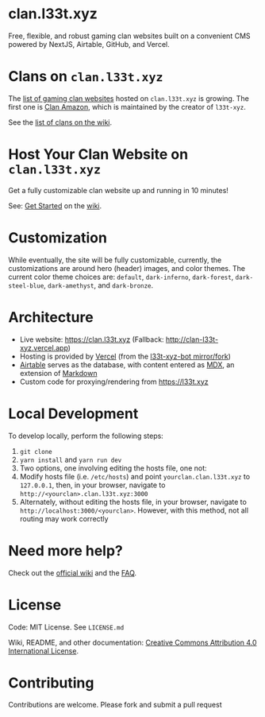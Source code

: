 # clan.l33t.xyz

Free, flexible, and robust gaming clan websites built on a convenient CMS powered by NextJS, Airtable, GitHub, and Vercel.

# Clans on `clan.l33t.xyz`

The [list of gaming clan websites](https://github.com/l33t-xyz/clan.l33t.xyz/wiki/Clans) hosted on `clan.l33t.xyz` is growing. The first one is [Clan Amazon](https://amazon.clan.l33t.xyz), which is maintained by the creator of `l33t-xyz`.

See the [list of clans on the wiki](https://github.com/l33t-xyz/clan.l33t.xyz/wiki/Clans).

# Host Your Clan Website on `clan.l33t.xyz`

Get a fully customizable clan website up and running in 10 minutes!

See: [Get Started](https://github.com/l33t-xyz/clan.l33t.xyz/wiki/Get-Started) on the [wiki](https://github.com/l33t-xyz/clan.l33t.xyz/wiki).

# Customization

While eventually, the site will be fully customizable, currently, the customizations are around hero (header) images, and color themes. The current color theme choices are: `default`, `dark-inferno`, `dark-forest`, `dark-steel-blue`, `dark-amethyst`, and `dark-bronze`.

# Architecture

- Live website: <https://clan.l33t.xyz> (Fallback: <http://clan-l33t-xyz.vercel.app>)
- Hosting is provided by [Vercel](https://vercel.com) (from the [l33t-xyz-bot mirror/fork](https://github.com/l33t-xyz-bot/clan.l33t.xyz))
- [Airtable](https://airtable.com) serves as the database, with content entered as [MDX](https://mdxjs.com), an extension of [Markdown](https://en.wikipedia.org/wiki/Markdown)
- Custom code for proxying/rendering from <https://l33t.xyz>

# Local Development

To develop locally, perform the following steps:

1. `git clone`
1. `yarn install` and `yarn run dev`
1. Two options, one involving editing the hosts file, one not:
  1. Modify hosts file (i.e. `/etc/hosts`) and point `yourclan.clan.l33t.xyz` to `127.0.0.1`, then, in your browser, navigate to `http://<yourclan>.clan.l33t.xyz:3000`
  1. Alternately, without editing the hosts file, in your browser, navigate to `http://localhost:3000/<yourclan>`. However, with this method, not all routing may work correctly

# Need more help?

Check out the [official wiki](https://github.com/l33t-xyz/clan.l33t.xyz/wiki) and the [FAQ](https://github.com/l33t-xyz/clan.l33t.xyz/wiki/FAQ).

# License

Code: MIT License. See `LICENSE.md`

Wiki, README, and other documentation: <a rel="license" href="http://creativecommons.org/licenses/by/4.0/">Creative Commons Attribution 4.0 International License</a>.

# Contributing

Contributions are welcome. Please fork and submit a pull request
